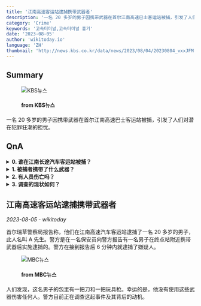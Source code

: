 ```yaml
---
title: '江南高速客运站逮捕携带武器者'
description: '一名 20 多岁的男子因携带武器在首尔江南高速巴士客运站被捕，引发了人们对潜在犯罪狂潮的担忧。'
category: 'Crime'
keywords: '고속터미널,고속터미널 흉기'
date: '2023-08-05'
author: 'wikitoday.io'
language: 'ZH'
thumbnail: 'http://news.kbs.co.kr/data/news/2023/08/04/20230804_vxxJFM.jpg'
---
```


## Summary



<figure>
    <img src="http://news.kbs.co.kr/data/news/2023/08/04/20230804_vxxJFM.jpg" alt="KBS뉴스" />
    <figcaption>
        <h4> from KBS뉴스</h4>
    </figcaption>
</figure>


一名 20 多岁的男子因携带武器在首尔江南高速巴士客运站被捕，引发了人们对潜在犯罪狂潮的担忧。


## QnA


<details>
    <summary><b>0. 谁在江南长途汽车客运站被捕？</b></summary>
    一名 20 多岁的男子（被称为 A 先生）在终点站被捕。
</details>

<details>
    <summary><b>1. 被捕者携带了什么武器？</b></summary>
    该男子被发现持有一把刀和一把玩具枪。
</details>

<details>
    <summary><b>2. 有人员伤亡吗？</b></summary>
    幸运的是，此次事件中没有人员伤亡报告。
</details>

<details>
    <summary><b>3. 调查的现状如何？</b></summary>
    警方目前正在调查这起事件及其背后的动机。
</details>



## 江南高速客运站逮捕携带武器者

_2023-08-05 - wikitoday_

首尔瑞草警察局报告称，他们在江南高速汽车客运站逮捕了一名 20 多岁的男子，此人名叫 A 先生。警方是在一名保安员向警方报告有一名男子在终点站附近携带武器后实施逮捕的。警方在接到报告后 6 分钟内就逮捕了嫌疑人。


<figure>
    <img src="https://image.imnews.imbc.com/news/2023/society/article/__icsFiles/afieldfile/2023/08/04/R230804-24.jpg" alt="MBC뉴스" />
    <figcaption>
        <h4> from MBC뉴스</h4>
    </figcaption>
</figure>


人们发现，这名男子的包里有一把刀和一把玩具枪。幸运的是，他没有使用这些武器伤害任何人。警方目前正在调查这起事件及其背后的动机。
